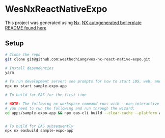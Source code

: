 # WesNxReactNativeExpo

This project was generated using [Nx](https://nx.dev). [NX autogenerated boilerplate README found here](NXBOILERPLATEREADME.md)

## Setup

```bash
# Clone the repo
git clone git@github.com:westhechiang/wes-nx-react-native-expo.git

# Install dependencies
yarn

# To run development server; see prompts for how to start iOS, web, and android
npx nx start sample-expo-app

# To build for EAS for the first time

# NOTE: The following nx workspace command runs with --non-interactive (see workspace.json L16) and so if this is your first time,
# you need to run the following and run through the wizard:
cd apps/sample-expo-app && npx eas-cli build --clear-cache --platform android


# To build for EAS subsequently
npx nx easbuild sample-expo-app
```
